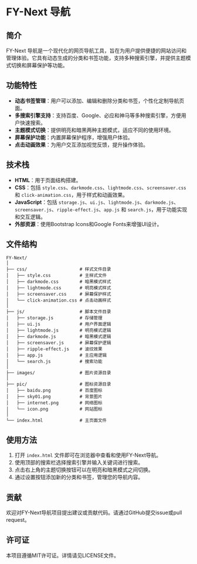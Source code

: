 # FY-Next 导航

## 简介

FY-Next 导航是一个现代化的网页导航工具，旨在为用户提供便捷的网站访问和管理体验。它具有动态生成的分类和书签功能，支持多种搜索引擎，并提供主题模式切换和屏幕保护等功能。

## 功能特性

- **动态书签管理**：用户可以添加、编辑和删除分类和书签，个性化定制导航页面。
- **多搜索引擎支持**：支持百度、Google、必应和神马等多种搜索引擎，方便用户快速搜索。
- **主题模式切换**：提供明亮和暗黑两种主题模式，适应不同的使用环境。
- **屏幕保护功能**：内置屏幕保护程序，增强用户体验。
- **点击动画效果**：为用户交互添加视觉反馈，提升操作体验。

## 技术栈

- **HTML**：用于页面结构搭建。
- **CSS**：包括 `style.css`、`darkmode.css`、`lightmode.css`、`screensaver.css` 和 `click-animation.css`，用于样式和动画效果。
- **JavaScript**：包括 `storage.js`、`ui.js`、`lightmode.js`、`darkmode.js`、`screensaver.js`、`ripple-effect.js`、`app.js` 和 `search.js`，用于功能实现和交互逻辑。
- **外部资源**：使用Bootstrap Icons和Google Fonts来增强UI设计。

## 文件结构

```
FY-Next/
│
├── css/                    # 样式文件目录
│   ├── style.css           # 主样式文件
│   ├── darkmode.css        # 暗黑模式样式
│   ├── lightmode.css       # 明亮模式样式
│   ├── screensaver.css     # 屏幕保护样式
│   └── click-animation.css # 点击动画样式
│
├── js/                     # 脚本文件目录
│   ├── storage.js          # 存储管理
│   ├── ui.js               # 用户界面逻辑
│   ├── lightmode.js        # 明亮模式逻辑
│   ├── darkmode.js         # 暗黑模式逻辑
│   ├── screensaver.js      # 屏幕保护逻辑
│   ├── ripple-effect.js    # 波纹效果
│   ├── app.js              # 主应用逻辑
│   └── search.js           # 搜索功能
│
├── images/                 # 图片资源目录
│
├── pic/                    # 图标资源目录
│   ├── baidu.png           # 百度图标
│   ├── sky01.png           # 背景图片
│   ├── internet.png        # 网络图标
│   └── icon.png            # 网站图标
│
└── index.html              # 主页面文件
```

## 使用方法

1. 打开 `index.html` 文件即可在浏览器中查看和使用FY-Next导航。
2. 使用顶部的搜索栏选择搜索引擎并输入关键词进行搜索。
3. 点击右上角的主题切换按钮可以在明亮和暗黑模式之间切换。
4. 通过设置按钮添加新的分类和书签，管理您的导航内容。

## 贡献

欢迎对FY-Next导航项目提出建议或贡献代码。请通过GitHub提交issue或pull request。

## 许可证

本项目遵循MIT许可证。详情请见LICENSE文件。
